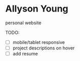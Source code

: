 # Allyson Young
personal website

TODO: 
- [ ] mobile/tablet responsive
- [ ] project descriptions on hover
- [ ] add resume